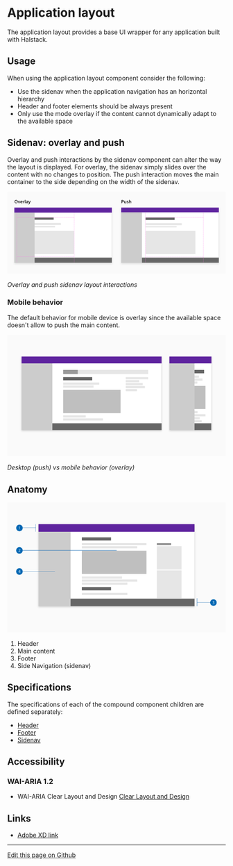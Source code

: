 
# Application layout

The application layout provides a base UI wrapper for any application built with Halstack. 


## Usage

When using the application layout component consider the following:

* Use the sidenav when the application navigation has an horizontal hierarchy
* Header and footer elements should be always present
* Only use the mode overlay if the content cannot dynamically adapt to the available space 


## Sidenav: overlay and push

Overlay and push interactions by the sidenav component can alter the way the layout is displayed. For overlay, the sidenav simply slides over the content with no changes to position. The push interaction moves the main container to the side depending on the width of the sidenav. 

![layout sidenav interaction](images/sidenav_behavior.png)

_Overlay and push sidenav layout interactions_

### Mobile behavior

The default behavior for mobile device is overlay since the available space doesn't allow to push the main content.

![Comparison of the sidenav behavior between deskton and mobile](images/application_layout_behavior_mobile.png)

_Desktop (push) vs mobile behavior (overlay)_


## Anatomy

![application layout anatomy](images/application_layout_anatomy.png)

1. Header
2. Main content
3. Footer
4. Side Navigation (sidenav)


## Specifications

The specifications of each of the compound component children are defined separately:

* [Header]()
* [Footer]()
* [Sidenav]()

## Accessibility

### WAI-ARIA 1.2

* WAI-ARIA Clear Layout and Design [Clear Layout and Design](https://www.w3.org/WAI/perspective-videos/layout/)


## Links

* [Adobe XD link]()

____________________________________________________________

[Edit this page on Github](https://github.com/dxc-technology/halstack-style-guide/blob/master/guidelines/principles/layout/README.md)


